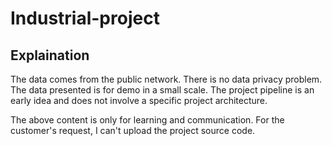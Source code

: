 # Industrial-project

## Explaination
The data comes from the public network. There is no data privacy problem. The data presented is for demo in a small scale. The project pipeline is an early idea and does not involve a specific project architecture.

The above content is only for learning and communication. For the customer's request, I can't upload the project source code.

